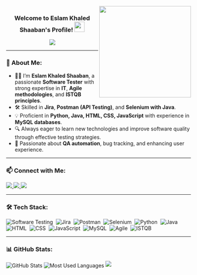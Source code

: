 <img width="250" align="right" src="https://c.tenor.com/_DOBjnGspYAAAAAM/code-coding.gif">

<h3 align="center">
  Welcome to Eslam Khaled Shaaban's Profile! 
  <img src="https://media.giphy.com/media/hvRJCLFzcasrR4ia7z/giphy.gif" width="28">
</h3>

<!-- Typing SVG -->
<p align="center">
  <a href="https://github.com/DenverCoder1/readme-typing-svg">
    <img src="https://readme-typing-svg.herokuapp.com/?lines=Software%20Tester%20|%20QA%20Engineer;Experienced%20in%20Automation%20%26%20Manual%20Testing;Always%20learning%20new%20technologies&font=Fira%20Code&center=true&width=500&height=45&color=f75c7e&vCenter=true&size=22">
  </a>
</p> 

---

### 🚀 About Me:
- 👨‍💻 I’m **Eslam Khaled Shaaban**, a passionate **Software Tester** with strong expertise in **IT**, **Agile methodologies**, and **ISTQB principles**.
- 🛠 Skilled in **Jira**, **Postman (API Testing)**, and **Selenium with Java**.
- 💡 Proficient in **Python, Java, HTML, CSS, JavaScript** with experience in **MySQL databases**.
- 🔍 Always eager to learn new technologies and improve software quality through effective testing strategies.
- 🎯 Passionate about **QA automation**, bug tracking, and enhancing user experience.

---

### 📫 Connect with Me:
<a href="https://www.linkedin.com/in/eslam-k-shaaban-654536285/" target="_blank">
  <img src="https://img.shields.io/badge/-LinkedIn-0077B5?style=for-the-badge&logo=linkedin&logoColor=white">
</a>
<a href="https://wa.me/201228552482" target="_blank">
  <img src="https://img.shields.io/badge/-WhatsApp-25D366?style=for-the-badge&logo=whatsapp&logoColor=white">
</a>
<a href="https://github.com/eslam2200214/eslam2200214/blob/main/Eslam_Khaled_QA_Tester_CV_2025.pdf" target="_blank">
  <img src="https://img.shields.io/badge/-Download%20CV-E4405F?style=for-the-badge&logo=adobeacrobatreader&logoColor=white">
</a>

---

### 🛠 Tech Stack:
![Software Testing](https://img.shields.io/badge/-Software%20Testing-05122A?style=flat&logo=selenium)&nbsp;
![Jira](https://img.shields.io/badge/-Jira-05122A?style=flat&logo=jira&logoColor=blue)&nbsp;
![Postman](https://img.shields.io/badge/-Postman-05122A?style=flat&logo=postman)&nbsp;
![Selenium](https://img.shields.io/badge/-Selenium-05122A?style=flat&logo=selenium&logoColor=green)&nbsp;
![Python](https://img.shields.io/badge/-Python-05122A?style=flat&logo=python)&nbsp;
![Java](https://img.shields.io/badge/-Java-05122A?style=flat&logo=java)&nbsp;
![HTML](https://img.shields.io/badge/-HTML-05122A?style=flat&logo=html5)&nbsp;
![CSS](https://img.shields.io/badge/-CSS-05122A?style=flat&logo=css3&logoColor=blue)&nbsp;
![JavaScript](https://img.shields.io/badge/-JavaScript-05122A?style=flat&logo=javascript)&nbsp;
![MySQL](https://img.shields.io/badge/-MySQL-05122A?style=flat&logo=mysql&logoColor=white)&nbsp;
![Agile](https://img.shields.io/badge/-Agile-05122A?style=flat&logo=scrumalliance)&nbsp;
![ISTQB](https://img.shields.io/badge/-ISTQB-05122A?style=flat&logo=testing-library)&nbsp;

---

### 📊 GitHub Stats:
<img align="center" src="https://github-readme-stats.vercel.app/api?username=eslam2200214&show_icons=true&theme=radical" alt="GitHub Stats" />

<img align="center" src="https://github-readme-stats.vercel.app/api/top-langs/?username=eslam2200214&layout=compact&theme=radical" alt="Most Used Languages" />

<a href="https://komarev.com/ghpvc/?username=eslam2200214&style=for-the-badge">
    <img src="https://komarev.com/ghpvc/?username=eslam2200214&style=for-the-badge">
</a>
